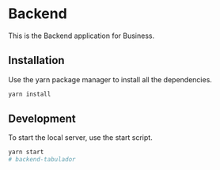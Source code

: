 # Backend

This is the Backend application for Business.

## Installation

Use the yarn package manager to install all the dependencies.

```bash
yarn install
```

## Development

To start the local server, use the start script.

```bash
yarn start
# backend-tabulador
